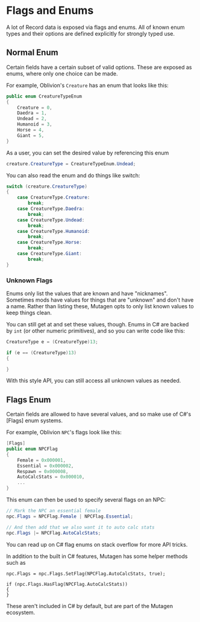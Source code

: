# Flags and Enums
A lot of Record data is exposed via flags and enums.  All of known enum types and their options are defined explicitly for strongly typed use.
## Normal Enum
Certain fields have a certain subset of valid options.  These are exposed as enums, where only one choice can be made.

For example, Oblivion's `Creature` has an enum that looks like this:
```cs
public enum CreatureTypeEnum
{
    Creature = 0,
    Daedra = 1,
    Undead = 2,
    Humanoid = 3,
    Horse = 4,
    Giant = 5,
}
```

As a user, you can set the desired value by referencing this enum
```cs
creature.CreatureType = CreatureTypeEnum.Undead;
```

You can also read the enum and do things like switch:
```cs
switch (creature.CreatureType)
{
    case CreatureType.Creature:
        break;
    case CreatureType.Daedra:
        break;
    case CreatureType.Undead:
        break;
    case CreatureType.Humanoid:
        break;
    case CreatureType.Horse:
        break;
    case CreatureType.Giant:
        break;
}
```
### Unknown Flags
Enums only list the values that are known and have "nicknames".  Sometimes mods have values for things that are "unknown" and don't have a name.   Rather than listing these, Mutagen opts to only list known values to keep things clean.

You can still get at and set these values, though.  Enums in C# are backed by `int` (or other numeric primitives), and so you can write code like this:
```cs
CreatureType e = (CreatureType)13; 

if (e == (CreatureType)13)
{

}
```

With this style API, you can still access all unknown values as needed.

## Flags Enum
Certain fields are allowed to have several values, and so make use of C#'s [Flags] enum systems.

For example, Oblivion `NPC`'s flags look like this:
```cs
[Flags]
public enum NPCFlag
{
    Female = 0x000001,
    Essential = 0x000002,
    Respawn = 0x000008,
    AutoCalcStats = 0x000010,
    ...
}
```

This enum can then be used to specify several flags on an NPC:
```cs
// Mark the NPC an essential female
npc.Flags = NPCFlag.Female | NPCFlag.Essential;

// And then add that we also want it to auto calc stats
npc.Flags |= NPCFlag.AutoCalcStats;
```

You can read up on C# flag enums on stack overflow for more API tricks.

In addition to the built in C# features, Mutagen has some helper methods such as
```
npc.Flags = npc.Flags.SetFlag(NPCFlag.AutoCalcStats, true);

if (npc.Flags.HasFlag(NPCFlag.AutoCalcStats))
{
}
```
These aren't included in C# by default, but are part of the Mutagen ecosystem.
